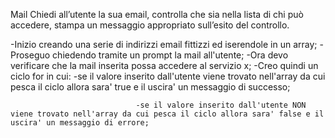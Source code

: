 Mail
Chiedi all’utente la sua email,
controlla che sia nella lista di chi può accedere,
stampa un messaggio appropriato sull’esito del controllo.

-Inizio creando una serie di indirizzi email fittizzi ed iserendole in un array;
-Proseguo chiedendo tramite un prompt la mail all'utente;
-Ora devo verificare che la mail inserita possa accedere al servizio x;
-Creo quindi un ciclo for in cui:
                                -se il valore inserito dall'utente viene trovato nell'array da cui pesca il ciclo allora sara' true e il uscira' un messaggio di successo;

                                -se il valore inserito dall'utente NON viene trovato nell'array da cui pesca il ciclo allora sara' false e il uscira' un messaggio di errore;